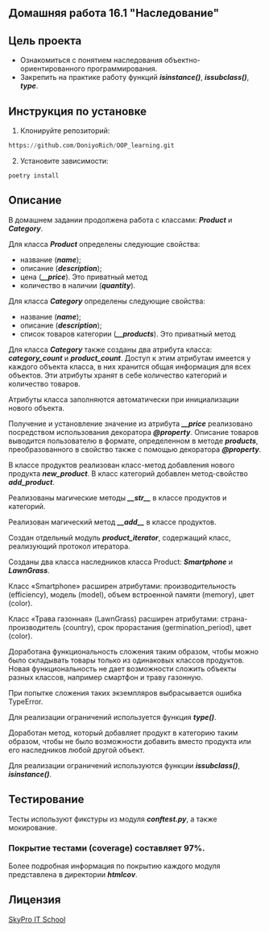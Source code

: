 ## Домашняя работа 16.1 "Наследование"

## Цель проекта
- Ознакомиться с понятием наследования объектно-ориентированного программирования.
- Закрепить на практике работу функций ***isinstance()***, ***issubclass()***, ***type***.

## Инструкция по установке

1. Клонируйте репозиторий:
```python
https://github.com/DoniyoRich/OOP_learning.git
```

2. Установите зависимости:
```
poetry install
```

## Описание
В домашнем задании продолжена работа с классами: ***Product*** и ***Category***.

Для класса ***Product*** определены следующие свойства:
- название (***name***);
- описание (***description***);
- цена (***__price***). Это приватный метод 
- количество в наличии (***quantity***).

Для класса ***Category*** определены следующие свойства:
- название (***name***);
- описание (***description***);
- список товаров категории (***__products***). Это приватный метод


Для класса ***Category*** также созданы два атрибута класса: ***category_count*** и ***product_count***.
Доступ к этим атрибутам имеется у каждого объекта класса, в них хранится общая информация для всех объектов.
Эти атрибуты хранят в себе количество категорий и количество товаров.

Атрибуты класса заполняются автоматически при инициализации нового объекта.

Получение и установление значение из атрибута ***__price*** реализовано посредством использования декоратора ***@property***.
Описание товаров выводится пользователю в формате, определенном в методе ***products***, преобразованного в свойство также с помощью декоратора ***@property***.

В классе продуктов реализован класс-метод добавления нового продукта ***new_product***.
В класс категорий добавлен метод-свойство ***add_product***.

Реализованы магические методы ***\_\_str\_\_*** в классе продуктов и категорий.

Реализован магический метод ***\_\_add\_\_*** в классе продуктов.

Создан отдельный модуль ***product_iterator***, содержащий класс, реализующий протокол итератора.

Созданы два класса наследников класса Product: ***Smartphone*** и ***LawnGrass***.

Класс «Smartphone» расширен атрибутами: производительность (efficiency), модель (model), объем встроенной памяти (memory), цвет (color).

Класс «Трава газонная» (LawnGrass) расширен атрибутами: страна-производитель (country), срок прорастания (germination_period), цвет (color).

Доработана функциональность сложения таким образом, чтобы можно было складывать товары только из одинаковых классов продуктов.
Новая функциональность не дает возможности сложить объекты разных классов, например смартфон и траву газонную.

При попытке сложения таких экземпляров выбрасывается ошибка TypeError.

Для реализации ограничений используется функция ***type()***.

Доработан метод, который добавляет продукт в категорию таким образом, чтобы не было возможности добавить вместо продукта или его наследников любой другой объект.

Для реализации ограничений используются функции ***issubclass()***, ***isinstance()***.

## Тестирование
Тесты используют фикстуры из модуля ***conftest.py***, а также мокирование.

### **Покрытие тестами (coverage) составляет 97%**.
Более подробная информация по покрытию каждого модуля представлена в директории ***htmlcov***.

## Лицензия

[SkyPro IT School](#)